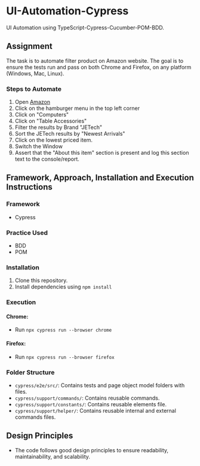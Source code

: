 # UI-Automation-Cypress
UI Automation using TypeScript-Cypress-Cucumber-POM-BDD.

## Assignment

The task is to automate filter product on Amazon website. The goal is to ensure the tests run and pass on both Chrome and Firefox, on any platform (Windows, Mac, Linux).

### Steps to Automate

1. Open [Amazon](https://www.amazon.com/)
2. Click on the hamburger menu in the top left corner
3. Click on "Computers"
4. Click on "Table Accessories"
5. Filter the results by Brand "JETech"
6. Sort the JETech results by "Newest Arrivals"
7. Click on the lowest priced item.
8. Switch the Window
9. Assert that the "About this item" section is present and log this section text to the console/report.

## Framework, Approach, Installation and Execution Instructions

### Framework
- Cypress

### Practice Used
- BDD
- POM

### Installation
1. Clone this repository.
2. Install dependencies using `npm install`


### Execution

#### Chrome:
- Run `npx cypress run --browser chrome`

#### Firefox:
- Run `npx cypress run --browser firefox`


### Folder Structure
- `cypress/e2e/src/`: Contains tests and page object model folders with files.
- `cypress/support/commands/`: Contains reusable commands.
- `cypress/support/constants/`: Contains reusable elements file.
- `cypress/support/helper/`: Contains reusable internal and external commands files.

## Design Principles
- The code follows good design principles to ensure readability, maintainability, and scalability.